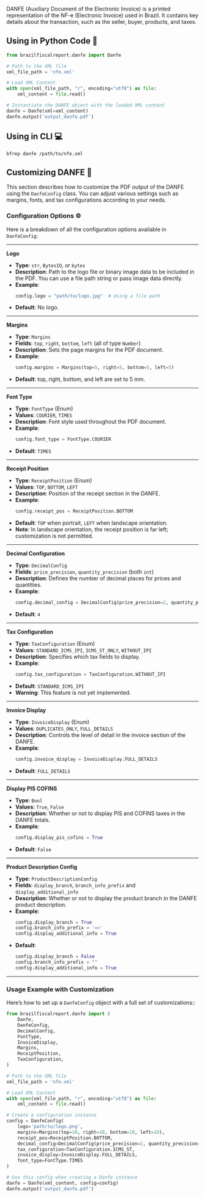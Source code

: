 DANFE (Auxiliary Document of the Electronic Invoice) is a printed representation of the NF-e (Electronic Invoice) used in Brazil. It contains key details about the transaction, such as the seller, buyer, products, and taxes.

## Using in Python Code 🐍

```python
from brazilfiscalreport.danfe import Danfe

# Path to the XML file
xml_file_path = 'nfe.xml'

# Load XML Content
with open(xml_file_path, "r", encoding="utf8") as file:
    xml_content = file.read()

# Instantiate the DANFE object with the loaded XML content
danfe = Danfe(xml=xml_content)
danfe.output('output_danfe.pdf')
```

## Using in CLI 💻

```
bfrep danfe /path/to/nfe.xml
```

## Customizing DANFE 🎨

This section describes how to customize the PDF output of the DANFE using the `DanfeConfig` class. You can adjust various settings such as margins, fonts, and tax configurations according to your needs.

### Configuration Options ⚙️

Here is a breakdown of all the configuration options available in `DanfeConfig`:

---

**Logo**

- **Type**: `str`, `BytesIO`, or `bytes`
- **Description**: Path to the logo file or binary image data to be included in the PDF. You can use a file path string or pass image data directly.
- **Example**:
    ```python
    config.logo = "path/to/logo.jpg"  # Using a file path
    ```
- **Default**: No logo.

---

**Margins**

- **Type**: `Margins`
- **Fields**: `top`, `right`, `bottom`, `left` (all of type `Number`)
- **Description**: Sets the page margins for the PDF document.
- **Example**:
    ```python
    config.margins = Margins(top=5, right=5, bottom=5, left=5)
    ```
- **Default**: top, right, bottom, and left are set to 5 mm.

---

**Font Type**

- **Type**: `FontType` (Enum)
- **Values**: `COURIER`, `TIMES`
- **Description**: Font style used throughout the PDF document.
- **Example**:
    ```python
    config.font_type = FontType.COURIER
    ```
- **Default**: `TIMES`

---

**Receipt Position**

- **Type**: `ReceiptPosition` (Enum)
- **Values**: `TOP`, `BOTTOM`, `LEFT`
- **Description**: Position of the receipt section in the DANFE.
- **Example**:
    ```python
    config.receipt_pos = ReceiptPosition.BOTTOM
    ```
- **Default**: `TOP` when portrait, `LEFT` when landscape orientation.
- **Note**: In landscape orientation, the receipt position is far left; customization is not permitted.

---

**Decimal Configuration**

- **Type**: `DecimalConfig`
- **Fields**: `price_precision`, `quantity_precision` (both `int`)
- **Description**: Defines the number of decimal places for prices and quantities.
- **Example**:
    ```python
    config.decimal_config = DecimalConfig(price_precision=2, quantity_precision=2)
    ```
- **Default**: `4`

---

**Tax Configuration**

- **Type**: `TaxConfiguration` (Enum)
- **Values**: `STANDARD_ICMS_IPI`, `ICMS_ST_ONLY`, `WITHOUT_IPI`
- **Description**: Specifies which tax fields to display.
- **Example**:
    ```python
    config.tax_configuration = TaxConfiguration.WITHOUT_IPI
    ```
- **Default**: `STANDARD_ICMS_IPI`
- **Warning**: This feature is not yet implemented.

---

**Invoice Display**

- **Type**: `InvoiceDisplay` (Enum)
- **Values**: `DUPLICATES_ONLY`, `FULL_DETAILS`
- **Description**: Controls the level of detail in the invoice section of the DANFE.
- **Example**:
    ```python
    config.invoice_display = InvoiceDisplay.FULL_DETAILS
    ```
- **Default**: `FULL_DETAILS`

---

**Display PIS COFINS**

- **Type**: `Bool`
- **Values**: `True`, `False`
- **Description**: Whether or not to display PIS and COFINS taxes in the DANFE totals.
- **Example**:
    ```python
    config.display_pis_cofins = True
    ```
- **Default**: `False`

---

**Product Description Config**

- **Type**: `ProductDescriptionConfig`
- **Fields**: `display_branch`, `branch_info_prefix` and `display_additional_info`
- **Description**: Whether or not to display the product branch in the DANFE product description.
- **Example**:
    ```python
    config.display_branch = True
    config.branch_info_prefix = '=>'
    config.display_additional_info = True
    ```
- **Default**:
    ```python
    config.display_branch = False
    config.branch_info_prefix = ""
    config.display_additional_info = True
    ```

---

### Usage Example with Customization

Here’s how to set up a ``DanfeConfig`` object with a full set of customizations::

```python
from brazilfiscalreport.danfe import (
    Danfe,
    DanfeConfig,
    DecimalConfig,
    FontType,
    InvoiceDisplay,
    Margins,
    ReceiptPosition,
    TaxConfiguration,
)

# Path to the XML file
xml_file_path = 'nfe.xml'

# Load XML Content
with open(xml_file_path, "r", encoding="utf8") as file:
    xml_content = file.read()

# Create a configuration instance
config = DanfeConfig(
    logo='path/to/logo.png',
    margins=Margins(top=10, right=10, bottom=10, left=10),
    receipt_pos=ReceiptPosition.BOTTOM,
    decimal_config=DecimalConfig(price_precision=2, quantity_precision=2),
    tax_configuration=TaxConfiguration.ICMS_ST,
    invoice_display=InvoiceDisplay.FULL_DETAILS,
    font_type=FontType.TIMES
)

# Use this config when creating a Danfe instance
danfe = Danfe(xml_content, config=config)
danfe.output('output_danfe.pdf')
```
